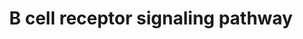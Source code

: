 ---
annotations:
- id: CL:0000236
  parent: native cell
  type: Cell Type Ontology
  value: B cell
- id: PW:0000818
  parent: signaling pathway
  type: Pathway Ontology
  value: signaling pathway pertinent to immunity
- id: PW:0000822
  parent: signaling pathway
  type: Pathway Ontology
  value: B cell receptor signaling pathway
authors:
- MaintBot
- AlexanderPico
- Christine Chichester
- Mkutmon
- Egonw
- Eweitz
description: 'The functional B-cell receptor is a multi-protein complex consisting
  of an antigen binding subunit and a signaling subunit. The antigen binding subunit
  is the membrane bound immunoglobulin and the signaling subunit consists of the Igα
  and Igβ proteins, which are covalently bound to each other. Both Igα and Igβ proteins
  have an immunoreceptor tyrosine -based activation motif (ITAM) each in its cytoplasmic
  region, which is responsible for the initiation and propagation of signaling. Antigen
  binding to the immunoglubulin results in the aggregation of both the immunoglobulin
  and the Igα/β subunits. This results in the phosphorylation of the tyrosine residues
  in the ITAM motif of the Igα/β subunits by the src-family of protein tyrosine kinases
  Lyn and Syk. The Src family kinases are initially in the proximity of the BCR as
  a result of membrane anchoring by virtue of its their acetylation. The N-terminal
  region of the kinases can also interact with the non-phosphorylated ITAMs of Igα.
  This association is further enhanced upon BCR engagement as a result of accumulation
  in BCR containing lipid rafts and SH2 domain mediated binding to the phosphorylated
  tyrosine residues in ITAMs. This increased association helps in amplifying the BCR
  mediated signaling. Doubly phosphorylated Igα/β ITAMs are necessary for efficient
  recruitment of Syk and its activation. Activated Syk then phsophorylates the adapter
  molecule B cell linker protein (BLNK), which acts as molecular scaffold for the
  recruitment of multiple effectors and hence the propagation of multiple signaling
  pathways. BLNK binds to Btk and PLCγ2 which results in optimal phosphorylation and
  activation of PLC. This is an important mechanism which links BCR to Ca2+ signaling.
  Apart from the PLC mediated Ca2+ signaling, BCR triggering also results in the the
  activaion of phosphatidylinositol-3 kinase (PI-3K). This activation takes place
  through the recruitment of p85 adaptor subunit of PI-3K to CD19 co-receptor, which
  is phosphorylated by Lyn on its cytoplasmic Y-X-X-M motif. Alternatively, PI-3K
  can be recruited to the plasma membrane by other adapter molecules including PIK3AP,
  CBL or GAB1/2. PI-3K catalyzes the phosphorylation of phosphatidylinositol 4,5-bisphosphate
  to phosphatidyl inositol 3,4,5-bisphosphate. Akt, a serine threonine kinase, is
  recruited to the plasma membrane by virtue of its N-terminal PH-domain where it
  is activated by conformational changes and phosphorylation. Activated Akt phosphorylates
  several substrates resulting in diverse physiological consequences: Forkhead transcription
  factors - resulting in its degradation and hence inhibition of expression of pro-apoptotic
  genes, glycogen synthase kinase-3 GSK3 -leading to its inhibition and hence regulation
  of cell-cycle. The tanscription factor NF-kappaB is also found to be activated in
  BCR signaling in a Btk, PI-3K and PKC dependent manner.  BCR engagement can also
  result in the association of GRB2/SOS complex with either SHC or BLNK, which results
  in the activation of the Ras/Raf/MEK/ERK signaling cascade. This cascade leads to
  the activation of transcription factors including ELK and MYC. BCR activation also
  results in the activation of JNKs and p38MAPK.   Please access this pathway at [http://www.netpath.org/netslim/bcr_pathway.html
  NetSlim] database.  If you use this pathway, please cite the following paper: Kandasamy,
  K., Mohan, S. S., Raju, R., Keerthikumar, S., Kumar, G. S. S., Venugopal, A. K.,
  Telikicherla, D., Navarro, J. D., Mathivanan, S., Pecquet, C., Gollapudi, S. K.,
  Tattikota, S. G., Mohan, S., Padhukasahasram, H., Subbannayya, Y., Goel, R., Jacob,
  H. K. C., Zhong, J., Sekhar, R., Nanjappa, V., Balakrishnan, L., Subbaiah, R., Ramachandra,
  Y. L., Rahiman, B. A., Prasad, T. S. K., Lin, J., Houtman, J. C. D., Desiderio,
  S., Renauld, J., Constantinescu, S. N., Ohara, O., Hirano, T., Kubo, M., Singh,
  S., Khatri, P., Draghici, S., Bader, G. D., Sander, C., Leonard, W. J. and Pandey,
  A. (2010). NetPath: A public resource of curated signal transduction pathways. <i>Genome
  Biology</i>. 11:R3.'
last-edited: 2021-05-21
organisms:
- Bos taurus
redirect_from:
- /index.php/Pathway:WP1025
- /instance/WP1025
- /instance/WP1025_rr117479
revision: r117479
schema-jsonld:
- '@context': https://schema.org/
  '@id': https://wikipathways.github.io/pathways/WP1025.html
  '@type': Dataset
  creator:
    '@type': Organization
    name: WikiPathways
  description: 'The functional B-cell receptor is a multi-protein complex consisting
    of an antigen binding subunit and a signaling subunit. The antigen binding subunit
    is the membrane bound immunoglobulin and the signaling subunit consists of the
    Igα and Igβ proteins, which are covalently bound to each other. Both Igα and Igβ
    proteins have an immunoreceptor tyrosine -based activation motif (ITAM) each in
    its cytoplasmic region, which is responsible for the initiation and propagation
    of signaling. Antigen binding to the immunoglubulin results in the aggregation
    of both the immunoglobulin and the Igα/β subunits. This results in the phosphorylation
    of the tyrosine residues in the ITAM motif of the Igα/β subunits by the src-family
    of protein tyrosine kinases Lyn and Syk. The Src family kinases are initially
    in the proximity of the BCR as a result of membrane anchoring by virtue of its
    their acetylation. The N-terminal region of the kinases can also interact with
    the non-phosphorylated ITAMs of Igα. This association is further enhanced upon
    BCR engagement as a result of accumulation in BCR containing lipid rafts and SH2
    domain mediated binding to the phosphorylated tyrosine residues in ITAMs. This
    increased association helps in amplifying the BCR mediated signaling. Doubly phosphorylated
    Igα/β ITAMs are necessary for efficient recruitment of Syk and its activation.
    Activated Syk then phsophorylates the adapter molecule B cell linker protein (BLNK),
    which acts as molecular scaffold for the recruitment of multiple effectors and
    hence the propagation of multiple signaling pathways. BLNK binds to Btk and PLCγ2
    which results in optimal phosphorylation and activation of PLC. This is an important
    mechanism which links BCR to Ca2+ signaling. Apart from the PLC mediated Ca2+
    signaling, BCR triggering also results in the the activaion of phosphatidylinositol-3
    kinase (PI-3K). This activation takes place through the recruitment of p85 adaptor
    subunit of PI-3K to CD19 co-receptor, which is phosphorylated by Lyn on its cytoplasmic
    Y-X-X-M motif. Alternatively, PI-3K can be recruited to the plasma membrane by
    other adapter molecules including PIK3AP, CBL or GAB1/2. PI-3K catalyzes the phosphorylation
    of phosphatidylinositol 4,5-bisphosphate to phosphatidyl inositol 3,4,5-bisphosphate.
    Akt, a serine threonine kinase, is recruited to the plasma membrane by virtue
    of its N-terminal PH-domain where it is activated by conformational changes and
    phosphorylation. Activated Akt phosphorylates several substrates resulting in
    diverse physiological consequences: Forkhead transcription factors - resulting
    in its degradation and hence inhibition of expression of pro-apoptotic genes,
    glycogen synthase kinase-3 GSK3 -leading to its inhibition and hence regulation
    of cell-cycle. The tanscription factor NF-kappaB is also found to be activated
    in BCR signaling in a Btk, PI-3K and PKC dependent manner.  BCR engagement can
    also result in the association of GRB2/SOS complex with either SHC or BLNK, which
    results in the activation of the Ras/Raf/MEK/ERK signaling cascade. This cascade
    leads to the activation of transcription factors including ELK and MYC. BCR activation
    also results in the activation of JNKs and p38MAPK.   Please access this pathway
    at [http://www.netpath.org/netslim/bcr_pathway.html NetSlim] database.  If you
    use this pathway, please cite the following paper: Kandasamy, K., Mohan, S. S.,
    Raju, R., Keerthikumar, S., Kumar, G. S. S., Venugopal, A. K., Telikicherla, D.,
    Navarro, J. D., Mathivanan, S., Pecquet, C., Gollapudi, S. K., Tattikota, S. G.,
    Mohan, S., Padhukasahasram, H., Subbannayya, Y., Goel, R., Jacob, H. K. C., Zhong,
    J., Sekhar, R., Nanjappa, V., Balakrishnan, L., Subbaiah, R., Ramachandra, Y.
    L., Rahiman, B. A., Prasad, T. S. K., Lin, J., Houtman, J. C. D., Desiderio, S.,
    Renauld, J., Constantinescu, S. N., Ohara, O., Hirano, T., Kubo, M., Singh, S.,
    Khatri, P., Draghici, S., Bader, G. D., Sander, C., Leonard, W. J. and Pandey,
    A. (2010). NetPath: A public resource of curated signal transduction pathways.
    <i>Genome Biology</i>. 11:R3.'
  keywords:
  - AKT1
  - ATF2
  - BCL10
  - BCL6
  - BIKBA
  - BLK
  - BLNK
  - BRAF
  - BTK
  - CAMK2A
  - CARD11
  - CBL
  - CD19
  - CD22
  - CD79A
  - CD79B
  - CD81
  - CDC42
  - CHUK
  - CREB1
  - CRK
  - CRKL
  - DAPP1
  - ELK1
  - ETS1
  - FOXO1
  - FYN
  - GAB1
  - GRB2
  - GSK3A
  - GSK3B
  - GTF2I
  - HCLS1
  - HRAS
  - IKBKB
  - IKBKG
  - INPP5D
  - JUN
  - LAT2
  - LCK
  - LYN
  - MALT1
  - MAP2K1
  - MAP2K2
  - MAP2K6
  - MAP3K7
  - MAP4K1
  - MAPK1
  - MAPK14
  - MAPK4
  - MAPK8
  - MAPK9
  - MAX
  - MYC
  - NCK1
  - NFATC2
  - NFATC3
  - NFKB1
  - PDPK1
  - PIK3AP1
  - PIK3CG
  - PIK3R1
  - PIP5K1A
  - PIP5K1B
  - PIP5K1C
  - PLCG1
  - PLCG2
  - PRKCB
  - PRKCD
  - PTPN11
  - PTPN18
  - PTPN6
  - PTPRC
  - RAC1
  - RAC2
  - RAF1
  - RAPGEF1
  - RASGRP3
  - REL
  - RELA
  - RPS6KA1
  - SH3BP2
  - SHC1
  - SOS1
  - SYK
  - TEC
  - TIEG2
  - VAV1
  - VAV2
  license: CC0
  name: B cell receptor signaling pathway
seo: CreativeWork
title: B cell receptor signaling pathway
wpid: WP1025
---
